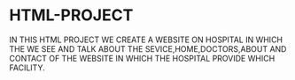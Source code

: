 # HTML-PROJECT
IN THIS HTML PROJECT WE CREATE A WEBSITE ON HOSPITAL IN WHICH THE WE SEE AND TALK ABOUT THE SEVICE,HOME,DOCTORS,ABOUT AND CONTACT OF THE WEBSITE IN WHICH THE HOSPITAL PROVIDE WHICH FACILITY.
